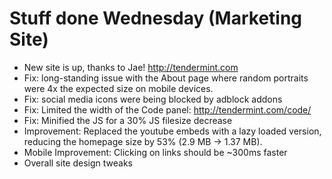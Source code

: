 # Stuff done Wednesday (Marketing Site)
* New site is up, thanks to Jae! http://tendermint.com
* Fix: long-standing issue with the About page where random portraits were 4x the expected size on mobile devices.
* Fix: social media icons were being blocked by adblock addons
* Fix: Limited the width of the Code panel: http://tendermint.com/code/
* Fix: Minified the JS for a 30% JS filesize decrease
* Improvement: Replaced the youtube embeds with a lazy loaded version, reducing the homepage size by 53% (2.9 MB -> 1.37 MB).
* Mobile Improvement: Clicking on links should be ~300ms faster
* Overall site design tweaks
